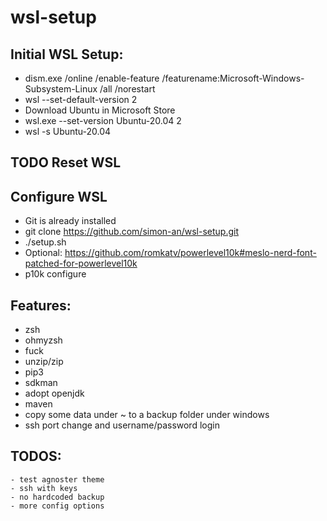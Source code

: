 # wsl-setup

## Initial WSL Setup:

- dism.exe /online /enable-feature /featurename:Microsoft-Windows-Subsystem-Linux /all /norestart
- wsl --set-default-version 2
- Download Ubuntu in Microsoft Store
- wsl.exe --set-version Ubuntu-20.04 2
- wsl -s Ubuntu-20.04

## TODO Reset WSL


## Configure WSL

- Git is already installed
- git clone https://github.com/simon-an/wsl-setup.git
- ./setup.sh
- Optional: https://github.com/romkatv/powerlevel10k#meslo-nerd-font-patched-for-powerlevel10k
- p10k configure

## Features: 

- zsh
- ohmyzsh
- fuck
- unzip/zip
- pip3
- sdkman
- adopt openjdk
- maven
- copy some data under ~ to a backup folder under windows 
- ssh port change and username/password login

## TODOS:

    - test agnoster theme
    - ssh with keys
    - no hardcoded backup
    - more config options